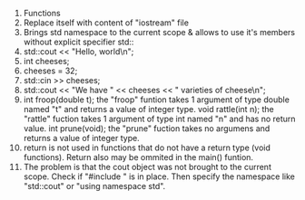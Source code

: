 1.	Functions
2.	Replace itself with content of "iostream" file
3.	Brings std namespace to the current scope & allows to use it's members without explicit specifier std::
4.	std::cout << "Hello, world\n";
5.	int cheeses;
6.	cheeses = 32;
7.	std::cin >> cheeses;
8.	std::cout << "We have " << cheeses << " varieties of cheese\n";
9.	int froop(double t); the "froop" funtion takes 1 argument of type double named "t" and returns a value of integer type.
	void rattle(int n); the "rattle" fuction takes 1 argument of type int named "n" and has no return value.
	int prune(void); the "prune" fuction takes no argumens and returns a value of integer type.
10.	return is not used in functions that do not have a return type (void functions). Return also may be ommited in the main() funtion.
11.	The problem is that the cout object was not brought to the current scope.
	Check if "#include <iostream>" is in place.
	Then specify the namespace like "std::cout" or "using namespace std".
